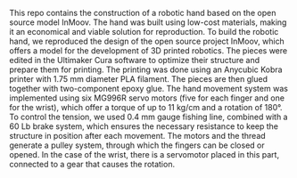 This repo contains the construction of a robotic hand based on the open source model InMoov. The hand was built
using low-cost materials, making it an economical and viable solution for reproduction. 
To build the robotic hand, we reproduced the design of the
open source project InMoov, which offers a model for
the development of 3D printed robotics. The pieces were edited in the
Ultimaker Cura software to optimize their structure and prepare them for
printing. The printing was done using an Anycubic Kobra printer with 1.75 mm diameter PLA filament. The pieces are then glued together with two-component epoxy glue.
The hand movement system was implemented using six MG996R servo motors (five for each finger and one for the wrist), which
offer a torque of up to 11 kg/cm and a rotation of 180°. To control the tension, we used 0.4 mm gauge fishing line, combined
with a 60 Lb brake system, which ensures the necessary resistance to keep the structure in position after each movement. The motors
and the thread generate a pulley system, through which the fingers can
be closed or opened. In the case of the wrist, there is a servomotor placed
in this part, connected to a gear that causes the rotation.
